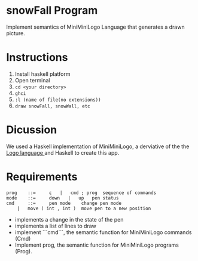 # snowFall Program
 Implement semantics of MiniMiniLogo Language that generates a drawn picture.

# Instructions
1) Install haskell platform <br>
2) Open terminal <br>
2) ```cd <your directory>``` <br>
3) ```ghci``` <br>
4) ```:l (name of file(no extensions))``` <br>
5) ```draw snowFall, snowWall, etc``` <br>

# Dicussion
We used a Haskell implementation of MiniMiniLogo, a derviative of the the <a href="http://el.media.mit.edu/logo-foundation/what_is_logo/logo_programming.html">Logo language </a> and Haskell to create this app.

# Requirements

```int 	::= 	(any integer) 	
prog 	::= 	ε   |   cmd ; prog 	sequence of commands
mode 	::= 	down   |   up 	pen status
cmd 	::= 	pen mode 	change pen mode
	| 	move ( int , int ) 	move pen to a new position
  ```
  
<ul>
  <li>implements a change in the state of the pen </li>
  <li> implements a list of lines to draw  </li>
  <li> implement ```cmd```, the semantic function for MiniMiniLogo commands (Cmd)</li>
  <li>Implement prog, the semantic function for MiniMiniLogo programs (Prog). </li>
